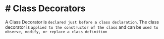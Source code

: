 # # Class Decorators

A Class Decorator is `declared just before a class declaration`. The class decorator is `applied to the constructor of the class` and can be `used to observe, modify, or replace a class definition`
